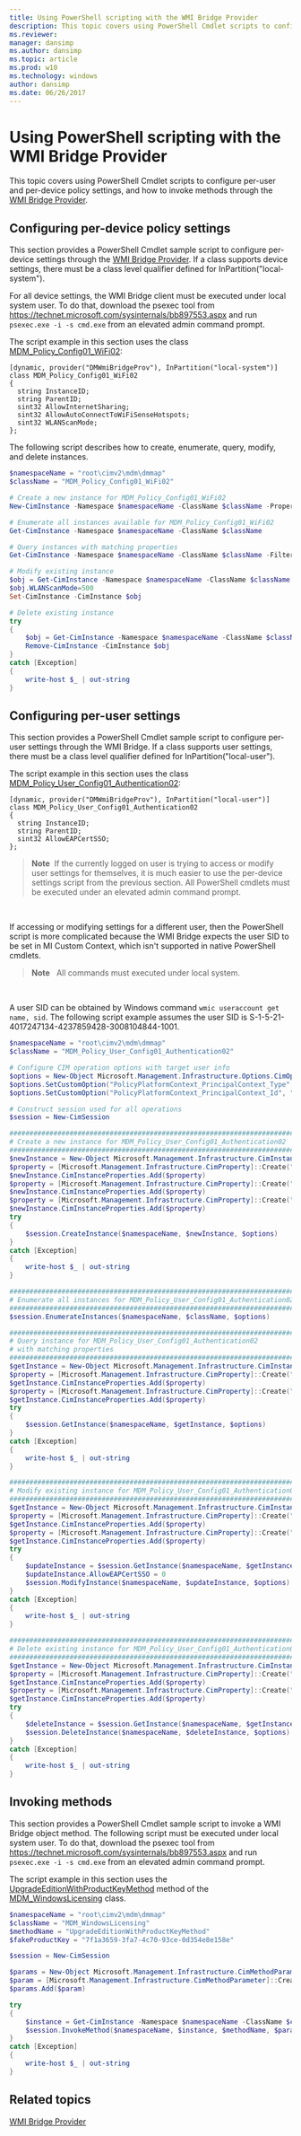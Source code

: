 ```yaml
---
title: Using PowerShell scripting with the WMI Bridge Provider
description: This topic covers using PowerShell Cmdlet scripts to configure per-user and per-device policy settings, and how to invoke methods through the WMI Bridge Provider.
ms.reviewer: 
manager: dansimp
ms.author: dansimp
ms.topic: article
ms.prod: w10
ms.technology: windows
author: dansimp
ms.date: 06/26/2017
---
```


# Using PowerShell scripting with the WMI Bridge Provider

This topic covers using PowerShell Cmdlet scripts to configure per-user and per-device policy settings, and how to invoke methods through the [WMI Bridge Provider](/windows/win32/dmwmibridgeprov/mdm-bridge-wmi-provider-portal).


## Configuring per-device policy settings

This section provides a PowerShell Cmdlet sample script to configure per-device settings through the [WMI Bridge Provider](/windows/win32/dmwmibridgeprov/mdm-bridge-wmi-provider-portal). If a class supports device settings, there must be a class level qualifier defined for InPartition("local-system").

For all device settings, the WMI Bridge client must be executed under local system user. To do that, download the psexec tool from <https://technet.microsoft.com/sysinternals/bb897553.aspx> and run `psexec.exe -i -s cmd.exe` from an elevated admin command prompt.

The script example in this section uses the class [MDM\_Policy\_Config01\_WiFi02](/windows/win32/dmwmibridgeprov/mdm-policy-config01-wifi02):

```ManagedCPlusPlus
[dynamic, provider("DMWmiBridgeProv"), InPartition("local-system")]
class MDM_Policy_Config01_WiFi02
{
  string InstanceID;
  string ParentID;
  sint32 AllowInternetSharing;
  sint32 AllowAutoConnectToWiFiSenseHotspots;
  sint32 WLANScanMode;
};
```

The following script describes how to create, enumerate, query, modify, and delete instances.

```PowerShell
$namespaceName = "root\cimv2\mdm\dmmap"
$className = "MDM_Policy_Config01_WiFi02"

# Create a new instance for MDM_Policy_Config01_WiFi02 
New-CimInstance -Namespace $namespaceName -ClassName $className -Property @{ParentID="./Vendor/MSFT/Policy/Config";InstanceID="WiFi";AllowInternetSharing=1;AllowAutoConnectToWiFiSenseHotspots=0;WLANScanMode=100}

# Enumerate all instances available for MDM_Policy_Config01_WiFi02
Get-CimInstance -Namespace $namespaceName -ClassName $className

# Query instances with matching properties
Get-CimInstance -Namespace $namespaceName -ClassName $className -Filter "ParentID='./Vendor/MSFT/Policy/Config' and InstanceID='WiFi'"

# Modify existing instance
$obj = Get-CimInstance -Namespace $namespaceName -ClassName $className -Filter "ParentID='./Vendor/MSFT/Policy/Config' and InstanceID='WiFi'"
$obj.WLANScanMode=500
Set-CimInstance -CimInstance $obj

# Delete existing instance
try
{
    $obj = Get-CimInstance -Namespace $namespaceName -ClassName $className -Filter "ParentID='./Vendor/MSFT/Policy/Config' and InstanceID='WiFi'"
    Remove-CimInstance -CimInstance $obj
}
catch [Exception]
{
    write-host $_ | out-string
}
```

## Configuring per-user settings

This section provides a PowerShell Cmdlet sample script to configure per-user settings through the WMI Bridge. If a class supports user settings, there must be a class level qualifier defined for InPartition("local-user").

The script example in this section uses the class [MDM\_Policy\_User\_Config01\_Authentication02](/windows/win32/dmwmibridgeprov/mdm-policy-user-config01-authentication02):

```ManagedCPlusPlus
[dynamic, provider("DMWmiBridgeProv"), InPartition("local-user")]
class MDM_Policy_User_Config01_Authentication02
{
  string InstanceID;
  string ParentID;
  sint32 AllowEAPCertSSO;
};
```

> **Note**  If the currently logged on user is trying to access or modify user settings for themselves, it is much easier to use the per-device settings script from the previous section. All PowerShell cmdlets must be executed under an elevated admin command prompt.

 

If accessing or modifying settings for a different user, then the PowerShell script is more complicated because the WMI Bridge expects the user SID to be set in MI Custom Context, which isn't supported in native PowerShell cmdlets.

> **Note**   All commands must executed under local system.

 

A user SID can be obtained by Windows command `wmic useraccount get name, sid`. The following script example assumes the user SID is S-1-5-21-4017247134-4237859428-3008104844-1001.

```PowerShell
$namespaceName = "root\cimv2\mdm\dmmap"
$className = "MDM_Policy_User_Config01_Authentication02"

# Configure CIM operation options with target user info
$options = New-Object Microsoft.Management.Infrastructure.Options.CimOperationOptions
$options.SetCustomOption("PolicyPlatformContext_PrincipalContext_Type", "PolicyPlatform_UserContext", $false)
$options.SetCustomOption("PolicyPlatformContext_PrincipalContext_Id", "S-1-5-21-4017247134-4237859428-3008104844-1001", $false)

# Construct session used for all operations
$session = New-CimSession

##########################################################################
# Create a new instance for MDM_Policy_User_Config01_Authentication02
##########################################################################
$newInstance = New-Object Microsoft.Management.Infrastructure.CimInstance $className, $namespaceName
$property = [Microsoft.Management.Infrastructure.CimProperty]::Create("ParentID", './Vendor/MSFT/Policy/Config', "string", "Key")
$newInstance.CimInstanceProperties.Add($property)
$property = [Microsoft.Management.Infrastructure.CimProperty]::Create("InstanceID", 'Authentication', "String", "Key")
$newInstance.CimInstanceProperties.Add($property)
$property = [Microsoft.Management.Infrastructure.CimProperty]::Create("AllowEAPCertSSO", 1, "Sint32", "Property")
$newInstance.CimInstanceProperties.Add($property)
try
{
    $session.CreateInstance($namespaceName, $newInstance, $options)
}
catch [Exception]
{
    write-host $_ | out-string
}

##########################################################################
# Enumerate all instances for MDM_Policy_User_Config01_Authentication02
##########################################################################
$session.EnumerateInstances($namespaceName, $className, $options)

##########################################################################
# Query instance for MDM_Policy_User_Config01_Authentication02
# with matching properties
##########################################################################
$getInstance = New-Object Microsoft.Management.Infrastructure.CimInstance $className, $namespaceName
$property = [Microsoft.Management.Infrastructure.CimProperty]::Create("ParentID", './Vendor/MSFT/Policy/Config', "string", "Key")
$getInstance.CimInstanceProperties.Add($property)
$property = [Microsoft.Management.Infrastructure.CimProperty]::Create("InstanceID", 'Authentication', "String", "Key")
$getInstance.CimInstanceProperties.Add($property)
try
{
    $session.GetInstance($namespaceName, $getInstance, $options)
}
catch [Exception]
{
    write-host $_ | out-string
}

##########################################################################
# Modify existing instance for MDM_Policy_User_Config01_Authentication02
##########################################################################
$getInstance = New-Object Microsoft.Management.Infrastructure.CimInstance $className, $namespaceName
$property = [Microsoft.Management.Infrastructure.CimProperty]::Create("ParentID", './Vendor/MSFT/Policy/Config', "string", "Key")
$getInstance.CimInstanceProperties.Add($property)
$property = [Microsoft.Management.Infrastructure.CimProperty]::Create("InstanceID", 'Authentication', "String", "Key")
$getInstance.CimInstanceProperties.Add($property)
try
{
    $updateInstance = $session.GetInstance($namespaceName, $getInstance, $options)[0]
    $updateInstance.AllowEAPCertSSO = 0
    $session.ModifyInstance($namespaceName, $updateInstance, $options)
}
catch [Exception]
{
    write-host $_ | out-string
}

##########################################################################
# Delete existing instance for MDM_Policy_User_Config01_Authentication02
##########################################################################
$getInstance = New-Object Microsoft.Management.Infrastructure.CimInstance $className, $namespaceName
$property = [Microsoft.Management.Infrastructure.CimProperty]::Create("ParentID", './Vendor/MSFT/Policy/Config', "string", "Key")
$getInstance.CimInstanceProperties.Add($property)
$property = [Microsoft.Management.Infrastructure.CimProperty]::Create("InstanceID", 'Authentication', "String", "Key")
$getInstance.CimInstanceProperties.Add($property)
try
{
    $deleteInstance = $session.GetInstance($namespaceName, $getInstance, $options)[0]
    $session.DeleteInstance($namespaceName, $deleteInstance, $options)
}
catch [Exception]
{
    write-host $_ | out-string
}
```

## Invoking methods

This section provides a PowerShell Cmdlet sample script to invoke a WMI Bridge object method. The following script must be executed under local system user. To do that, download the psexec tool from <https://technet.microsoft.com/sysinternals/bb897553.aspx> and run `psexec.exe -i -s cmd.exe` from an elevated admin command prompt.

The script example in this section uses the [UpgradeEditionWithProductKeyMethod](/windows/win32/dmwmibridgeprov/mdm-windowslicensing-upgradeeditionwithproductkeymethod) method of the [MDM\_WindowsLicensing](/windows/win32/dmwmibridgeprov/mdm-windowslicensing) class.

```PowerShell
$namespaceName = "root\cimv2\mdm\dmmap"
$className = "MDM_WindowsLicensing"
$methodName = "UpgradeEditionWithProductKeyMethod"
$fakeProductKey = "7f1a3659-3fa7-4c70-93ce-0d354e8e158e"

$session = New-CimSession

$params = New-Object Microsoft.Management.Infrastructure.CimMethodParametersCollection
$param = [Microsoft.Management.Infrastructure.CimMethodParameter]::Create("param", $fakeProductKey, "String", "In")
$params.Add($param)

try
{
    $instance = Get-CimInstance -Namespace $namespaceName -ClassName $className -Filter "ParentID='./Vendor/MSFT' and InstanceID='WindowsLicensing'"
    $session.InvokeMethod($namespaceName, $instance, $methodName, $params)
}
catch [Exception]
{
    write-host $_ | out-string
}
```

## Related topics

[WMI Bridge Provider](/windows/win32/dmwmibridgeprov/mdm-bridge-wmi-provider-portal)

 
